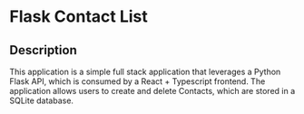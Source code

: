 # Flask Contact List

## Description

This application is a simple full stack application that leverages a Python Flask API, which is consumed by a React + Typescript frontend. 
The application allows users to create and delete Contacts, which are stored in a SQLite database.
